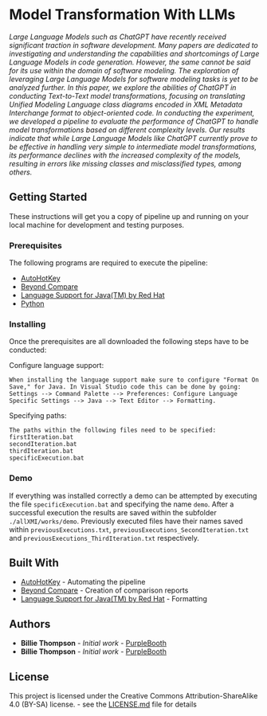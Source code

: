 # Model Transformation With LLMs
*Large Language Models such as ChatGPT have recently received significant traction in software development. Many papers are dedicated to investigating and understanding the capabilities and shortcomings of Large Language Models in code generation. However, the same cannot be said for its use within the domain of software modeling. The exploration of leveraging Large Language Models for software modeling tasks is yet to be analyzed further. In this paper, we explore the abilities of ChatGPT in conducting Text-to-Text model transformations, focusing on translating Unified Modeling Language class diagrams encoded in XML Metadata Interchange format to object-oriented code. In conducting the experiment, we developed a pipeline to evaluate the performance of ChatGPT to handle model transformations based on different complexity levels. Our results indicate that while Large Language Models like ChatGPT currently prove to be effective in handling very simple to intermediate model transformations, its performance declines with the increased complexity of the models, resulting in errors like missing classes and misclassified types, among others.* 

## Getting Started

These instructions will get you a copy of pipeline up and running on your local machine for development and testing purposes.

### Prerequisites

The following programs are required to execute the pipeline:

* [AutoHotKey](https://www.autohotkey.com/)
* [Beyond Compare](https://www.scootersoftware.com/)
* [Language Support for Java(TM) by Red Hat](https://marketplace.visualstudio.com/items?itemName=redhat.java)
* [Python](https://www.python.org/)

### Installing

Once the prerequisites are all downloaded the following steps have to be conducted:

Configure language support:
```
When installing the language support make sure to configure "Format On Save," for Java. In Visual Studio code this can be done by going: 
Settings --> Command Palette --> Preferences: Configure Language Specific Settings --> Java --> Text Editor --> Formatting.
```

Specifying paths:

```
The paths within the following files need to be specified:
firstIteration.bat
secondIteration.bat
thirdIteration.bat
specificExecution.bat

```

### Demo

If everything was installed correctly a demo can be attempted by executing the file ```specificExecution.bat``` and specifying the name ```demo```. 
After a successful execution the results are saved within the subfolder ```./allXMI/works/demo```.
Previously executed files have their names saved within  ```previousExecutions.txt```, ```previousExecutions_SecondIteration.txt``` and ```previousExecutions_ThirdIteration.txt``` respectively.

## Built With

* [AutoHotKey](https://www.autohotkey.com/) - Automating the pipeline
* [Beyond Compare](https://www.scootersoftware.com/) - Creation of comparison reports
* [Language Support for Java(TM) by Red Hat](https://marketplace.visualstudio.com/items?itemName=redhat.java) - Formatting


## Authors

* **Billie Thompson** - *Initial work* - [PurpleBooth](https://github.com/PurpleBooth)
* **Billie Thompson** - *Initial work* - [PurpleBooth](https://github.com/PurpleBooth)

## License

This project is licensed under the Creative Commons Attribution-ShareAlike 4.0 (BY-SA) license. - see the [LICENSE.md](LICENSE.md) file for details

